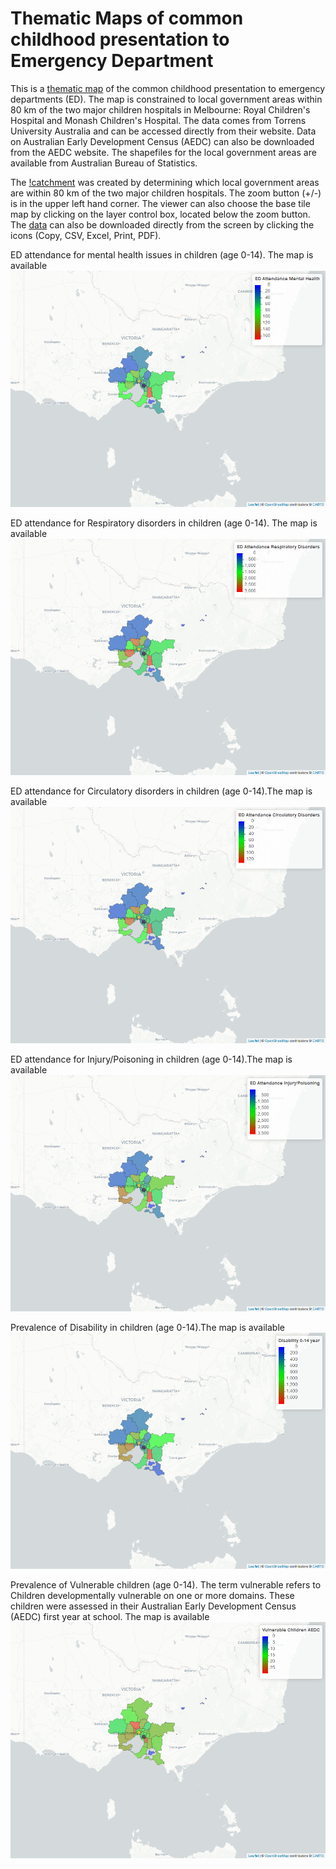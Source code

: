 # Thematic Maps of common childhood presentation to Emergency Department
This is a [thematic map](https://gntem2.github.io/MCHMap)  of the common childhood presentation to emergency departments (ED). The map is constrained to local government areas within 80 km of the two major children hospitals in Melbourne: Royal Children's Hospital and Monash Children's Hospital. The data comes from Torrens University Australia and can be accessed directly from their website. Data on Australian Early Development Census (AEDC) can also be downloaded from the AEDC website. The shapefiles for the local government areas are available from Australian Bureau of Statistics.

The [!catchment](./ChildrenHospital.png) was created by determining which local government areas are within 80 km of the two major children hospitals. The zoom button (+/-) is in the upper left hand corner. The viewer can also choose the base tile map by clicking on the layer control box, located below the zoom button. The [data](./DT_DF.html) can also be downloaded directly from the screen by clicking the icons (Copy, CSV, Excel, Print, PDF).

ED attendance for mental health issues in children (age 0-14). The map is available [![here](./MCH_Mental.png)](./MCH_Mental.html)

ED attendance for Respiratory disorders in children (age 0-14). The map is available [![here](./MCH_Resp.png)](./MCH_Resp.html)

ED attendance for Circulatory disorders in children (age 0-14).The map is available [![here](./MCH_Circ.png)](./MCH_Circ.html)

ED attendance for Injury/Poisoning in children (age 0-14).The map is available [![here](./MCH_Injury.png)](./MCH_Injury.html)

Prevalence of Disability in children (age 0-14).The map is available [![here](./MCH_disability.png)](./MCH_disability.html)

Prevalence of Vulnerable children (age 0-14). The term vulnerable refers to Children developmentally vulnerable on one or more domains. These children were assessed in their Australian Early Development Census (AEDC) first year at school. The map is available [![here](./MCH_AEDC.png)](./MCH_AEDC.html)
